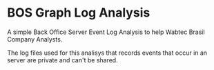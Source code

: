 # BOS Graph Log Analysis
A simple Back Office Server Event Log Analysis to help Wabtec Brasil Company Analysts.

The log files used for this analisys that records events that occur in an server are private and can't be shared.
